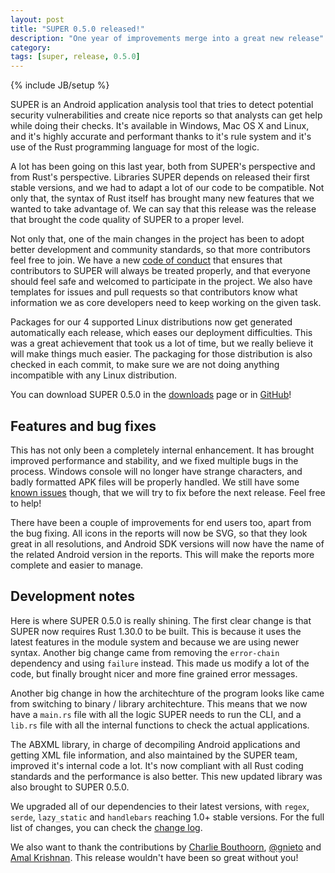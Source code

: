 ```yaml
---
layout: post
title: "SUPER 0.5.0 released!"
description: "One year of improvements merge into a great new release"
category:
tags: [super, release, 0.5.0]
---
```

{% include JB/setup %}

SUPER is an Android application analysis tool that tries to detect potential security
vulnerabilities and create nice reports so that analysts can get help while doing their checks.
It's available in Windows, Mac OS X and Linux, and it's highly accurate and performant thanks to
it's rule system and it's use of the Rust programming language for most of the logic.

A lot has been going on this last year, both from SUPER's perspective and from Rust's perspective.
Libraries SUPER depends on released their first stable versions, and we had to adapt a lot of our
code to be compatible. Not only that, the syntax of Rust itself has brought many new features that
we wanted to take advantage of. We can say that this release was the release that brought the code
quality of SUPER to a proper level.

Not only that, one of the main changes in the project has been to adopt better development and community standards, so that more contributors feel free to join. We have a new
[code of conduct][coc] that ensures that contributors to SUPER will always be treated properly, and
that everyone should feel safe and welcomed to participate in the project. We also have templates
for issues and pull requests so that contributors know what information we as core developers need
to keep working on the given task.

Packages for our 4 supported Linux distributions now get generated automatically each release, which eases our deployment difficulties. This was a great achievement that took us a lot of time, but we really believe it will make things much easier. The packaging for those distribution is also checked in each commit, to make sure we are not doing anything incompatible with any Linux
distribution.

You can download SUPER 0.5.0 in the [downloads][downloads] page or in [GitHub][gh_downloads]!

## Features and bug fixes

This has not only been a completely internal enhancement. It has brought improved performance and
stability, and we fixed multiple bugs in the process. Windows console will no longer have strange
characters, and badly formatted APK files will be properly handled. We still have some
[known issues][bugs] though, that we will try to fix before the next release. Feel free to help!

There have been a couple of improvements for end users too, apart from the bug fixing. All icons in the reports will now be SVG, so that they look great in all resolutions, and Android SDK versions will now have the name of the related Android version in the reports. This will make the reports more complete and easier to manage.

## Development notes

Here is where SUPER 0.5.0 is really shining. The first clear change is that SUPER now requires Rust
1.30.0 to be built. This is because it uses the latest features in the module system and because we
are using newer syntax. Another big change came from removing the `error-chain` dependency and
using `failure` instead. This made us modify a lot of the code, but finally brought nicer and more fine grained error messages.

Another big change in how the architechture of the program looks like came from switching to binary
/ library architechture. This means that we now have a `main.rs` file with all the logic SUPER needs
to run the CLI, and a `lib.rs` file with all the internal functions to check the actual
applications.

The ABXML library, in charge of decompiling Android applications and getting XML file information, and also maintained by the SUPER team, improved it's internal code a lot. It's now compliant with all Rust coding standards and the performance is also better. This new updated library was also brought to SUPER 0.5.0.

We upgraded all of our dependencies to their latest versions, with `regex`, `serde`, `lazy_static`
and `handlebars` reaching 1.0+ stable versions. For the full list of changes, you can check the [change log][changelog].

We also want to thank the contributions by [Charlie Bouthoorn][bouthoorn], [@gnieto][gnieto] and
[Amal Krishnan][KrishAmal]. This release wouldn't have been so great without you!

[downloads]: /download.html
[gh_downloads]: https://github.com/SUPERAndroidAnalyzer/super/releases/tag/0.5.0
[coc]: https://github.com/SUPERAndroidAnalyzer/super/blob/0.5.0/CODE_OF_CONDUCT.md
[bugs]: https://github.com/SUPERAndroidAnalyzer/super/labels/Bug
[changelog]: https://github.com/SUPERAndroidAnalyzer/super/blob/0.5.0/CHANGELOG.md
[bouthoorn]: https://github.com/C-Bouthoorn
[gnieto]: https://github.com/gnieto
[KrishAmal]: https://github.com/KrishAmal
